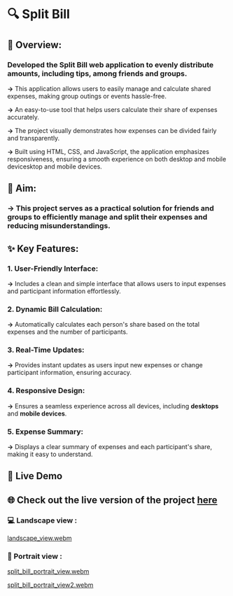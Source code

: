 # 🔍 Split Bill

## 📖 Overview:

### Developed the Split Bill web application to evenly distribute amounts, including tips, among friends and groups.

**->** This application allows users to easily manage and calculate shared expenses, making group outings or events hassle-free.

**->** An easy-to-use tool that helps users calculate their share of expenses accurately.

**->** The project visually demonstrates how expenses can be divided fairly and transparently.

**->** Built using HTML, CSS, and JavaScript, the application emphasizes responsiveness, ensuring a smooth experience on both desktop and mobile devicesktop and mobile devices.

## 🎯 Aim:

### -> This project serves as a practical solution for friends and groups to efficiently manage and split their expenses and reducing misunderstandings.

## ✨ Key Features:

### 1. User-Friendly Interface: 
**->** Includes a clean and simple interface that allows users to input expenses and participant information effortlessly.

### 2. Dynamic Bill Calculation: 
**->** Automatically calculates each person's share based on the total expenses and the number of participants.

### 3. Real-Time Updates: 
**->** Provides instant updates as users input new expenses or change participant information, ensuring accuracy.

### 4. Responsive Design: 
**->** Ensures a seamless experience across all devices, including **desktops** and **mobile devices**.

### 5. Expense Summary:
**->** Displays a clear summary of expenses and each participant's share, making it easy to understand.

## 🚀 Live Demo

## 🌐 Check out the live version of the project [here](https://nidhibhamoriya.github.io/Split-Bill/)


### 💻 Landscape view :

[landscape_view.webm](https://github.com/user-attachments/assets/1db0c4a7-b5c6-49b3-a6ff-f8c6e5886d50)


### 📱 Portrait view :

[split_bill_portrait_view.webm](https://github.com/user-attachments/assets/744d1da3-185b-46ae-bc11-e087e9c94d89)


[split_bill_portrait_view2.webm](https://github.com/user-attachments/assets/3aeb7033-38a0-4ef8-a62d-bbb35b36e8c3)


